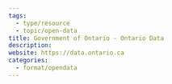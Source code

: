 ```yaml
---
tags:
  - type/resource
  - topic/open-data
title: Government of Ontario - Ontario Data
description: 
website: https://data.ontario.ca
categories:
  - format/opendata
---
```

